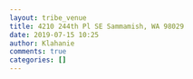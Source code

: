 ```yaml
---
layout: tribe_venue
title: 4210 244th Pl SE Sammamish, WA 98029
date: 2019-07-15 10:25
author: Klahanie
comments: true
categories: []
---
```


